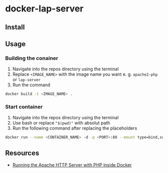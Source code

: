 # docker-lap-server
## Install



## Usage

### Building the conainer

1. Navigate into the repos directory using the terminal
2. Replace `<IMAGE_NAME>` with the image name you want e. g. `apache2-php` or `lap-server`
3. Run the command



```bash
docker build -t <IMAGE_NAME> .
```





### Start container

1. Navigate into the repos directory using the terminal
2. Use bash or replace `"$(pwd)"` with absolut path
3. Run the following command after replacing the placeholders



```bash
docker run --name <CONTAINER_NAME> -d -p <PORT>:80 --mount type=bind,source="$(pwd)"/htdocs,target=/var/www/html <IMAGE_NAME>
```



## Resources

- [Running the Apache HTTP Server with PHP inside Docker](https://nelkinda.com/blog/apache-php-in-docker/)
